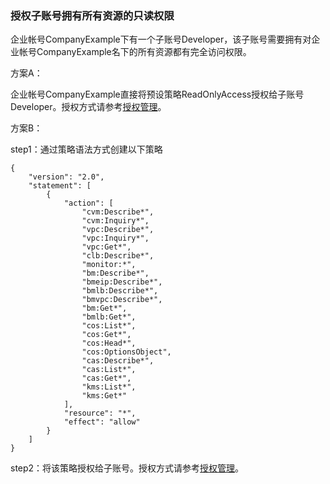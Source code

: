 ### 授权子账号拥有所有资源的只读权限

企业帐号CompanyExample下有一个子账号Developer，该子账号需要拥有对企业帐号CompanyExample名下的所有资源都有完全访问权限。

方案A：

企业帐号CompanyExample直接将预设策略ReadOnlyAccess授权给子账号Developer。授权方式请参考[授权管理](http://tce.fsphere.cn/document/product/378/8961)。

方案B：

step1：通过策略语法方式创建以下策略
```
{
    "version": "2.0",
    "statement": [
        {
            "action": [
                "cvm:Describe*",
                "cvm:Inquiry*",
                "vpc:Describe*",
                "vpc:Inquiry*",
                "vpc:Get*",
                "clb:Describe*",
                "monitor:*",  
                "bm:Describe*",
                "bmeip:Describe*",
                "bmlb:Describe*",
                "bmvpc:Describe*",
                "bm:Get*",
                "bmlb:Get*",
                "cos:List*",
                "cos:Get*",
                "cos:Head*",
                "cos:OptionsObject",
                "cas:Describe*",
                "cas:List*",
                "cas:Get*",
                "kms:List*",
                "kms:Get*"                
            ],
            "resource": "*",
            "effect": "allow"
        }
    ]
}
```
step2：将该策略授权给子账号。授权方式请参考[授权管理](http://tce.fsphere.cn/document/product/378/8961)。

